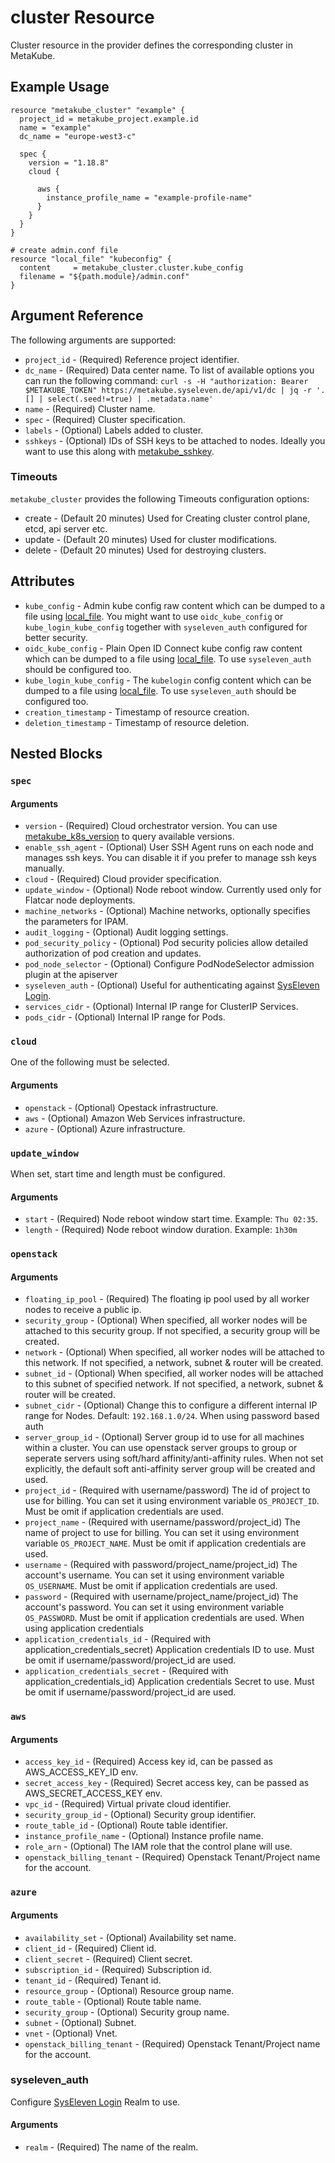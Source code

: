 # cluster Resource

Cluster resource in the provider defines the corresponding cluster in MetaKube.

## Example Usage

```hcl
resource "metakube_cluster" "example" {
  project_id = metakube_project.example.id
  name = "example"
  dc_name = "europe-west3-c"

  spec {
    version = "1.18.8"
    cloud {

      aws {
        instance_profile_name = "example-profile-name"
      }
    }
  }
}

# create admin.conf file
resource "local_file" "kubeconfig" {
  content     = metakube_cluster.cluster.kube_config
  filename = "${path.module}/admin.conf"
}
```

## Argument Reference

The following arguments are supported:

* `project_id` - (Required) Reference project identifier.
* `dc_name` - (Required) Data center name. To list of available options you can run the following command: `curl -s -H "authorization: Bearer $METAKUBE_TOKEN" https://metakube.syseleven.de/api/v1/dc | jq -r '.[] | select(.seed!=true) | .metadata.name'`
* `name` - (Required) Cluster name.
* `spec` - (Required) Cluster specification.
* `labels` - (Optional) Labels added to cluster.
* `sshkeys` - (Optional) IDs of SSH keys to be attached to nodes. Ideally you want to use this along with [metakube_sshkey](./sshkey.md).

### Timeouts

`metakube_cluster` provides the following Timeouts configuration options:
  * create - (Default 20 minutes) Used for Creating cluster control plane, etcd, api server etc.
  * update - (Default 20 minutes) Used for cluster modifications.
  * delete - (Default 20 minutes) Used for destroying clusters.

## Attributes

* `kube_config` - Admin kube config raw content which can be dumped to a file using [local_file](https://registry.terraform.io/providers/hashicorp/local/latest/docs/resources/file). You might want to use `oidc_kube_config` or `kube_login_kube_config` together with `syseleven_auth` configured for better security.
* `oidc_kube_config` - Plain Open ID Connect kube config raw content which can be dumped to a file using [local_file](https://registry.terraform.io/providers/hashicorp/local/latest/docs/resources/file). To use `syseleven_auth` should be configured too.
* `kube_login_kube_config` - The `kubelogin` config content which can be dumped to a file using [local_file](https://registry.terraform.io/providers/hashicorp/local/latest/docs/resources/file). To use `syseleven_auth` should be configured too.
* `creation_timestamp` - Timestamp of resource creation.
* `deletion_timestamp` - Timestamp of resource deletion.

## Nested Blocks

### `spec`

#### Arguments

* `version` - (Required) Cloud orchestrator version. You can use [metakube_k8s_version](../data-sources/k8s_version.md) to query available versions.
* `enable_ssh_agent` - (Optional) User SSH Agent runs on each node and manages ssh keys. You can disable it if you prefer to manage ssh keys manually.
* `cloud` - (Required) Cloud provider specification.
* `update_window` - (Optional) Node reboot window. Currently used only for Flatcar node deployments.
* `machine_networks` - (Optional) Machine networks, optionally specifies the parameters for IPAM.
* `audit_logging` - (Optional) Audit logging settings.
* `pod_security_policy` - (Optional) Pod security policies allow detailed authorization of pod creation and updates.
* `pod_node_selector` - (Optional) Configure PodNodeSelector admission plugin at the apiserver
* `syseleven_auth` - (Optional) Useful for authenticating against [SysEleven Login](https://docs.syseleven.de/metakube/en/tutorials/external-authentication).
* `services_cidr` - (Optional) Internal IP range for ClusterIP Services.
* `pods_cidr` - (Optional) Internal IP range for Pods.

### `cloud`

One of the following must be selected.

#### Arguments

* `openstack` - (Optional) Opestack infrastructure.
* `aws` - (Optional) Amazon Web Services infrastructure.
* `azure` - (Optional) Azure infrastructure.


### `update_window`

When set, start time and length must be configured.

#### Arguments
* `start` - (Required) Node reboot window start time. Example: `Thu 02:35`.
* `length` - (Required) Node reboot window duration. Example: `1h30m`

### `openstack`

#### Arguments
* `floating_ip_pool` - (Required) The floating ip pool used by all worker nodes to receive a public ip.
* `security_group` - (Optional) When specified, all worker nodes will be attached to this security group. If not specified, a security group will be created.
* `network` - (Optional) When specified, all worker nodes will be attached to this network. If not specified, a network, subnet & router will be created.
* `subnet_id` - (Optional) When specified, all worker nodes will be attached to this subnet of specified network. If not specified, a network, subnet & router will be created.
* `subnet_cidr` - (Optional) Change this to configure a different internal IP range for Nodes. Default: `192.168.1.0/24`.
When using password based auth
* `server_group_id` - (Optional) Server group id to use for all machines within a cluster. You can use openstack server groups to group or seperate servers using soft/hard affinity/anti-affinity rules. When not set explicitly, the default soft anti-affinity server group will be created and used. 
* `project_id` - (Required with username/password) The id of project to use for billing. You can set it using environment variable `OS_PROJECT_ID`. Must be omit if application credentials are used.
* `project_name` - (Required with username/password/project_id) The name of project to use for billing. You can set it using environment variable `OS_PROJECT_NAME`. Must be omit if application credentials are used.
* `username` - (Required with password/project_name/project_id) The account's username. You can set it using environment variable `OS_USERNAME`. Must be omit if application credentials are used.
* `password` - (Required with username/project_name/project_id) The account's password. You can set it using environment variable `OS_PASSWORD`. Must be omit if application credentials are used.
When using application credentials
* `application_credentials_id` - (Required with application_credentials_secret) Application credentials ID to use. Must be omit if username/password/project_id are used.
* `application_credentials_secret` - (Required with application_credentials_id) Application credentials Secret to use. Must be omit if username/password/project_id are used.

### `aws`

#### Arguments

* `access_key_id` - (Required) Access key id, can be passed as AWS_ACCESS_KEY_ID env.
* `secret_access_key` - (Required) Secret access key, can be passed as AWS_SECRET_ACCESS_KEY env.
* `vpc_id` - (Required) Virtual private cloud identifier.
* `security_group_id` - (Optional) Security group identifier.
* `route_table_id` - (Optional) Route table identifier.
* `instance_profile_name` - (Optional) Instance profile name.
* `role_arn` - (Optional) The IAM role that the control plane will use.
* `openstack_billing_tenant` - (Required) Openstack Tenant/Project name for the account.

### `azure`

#### Arguments
* `availability_set` - (Optional) Availability set name.
* `client_id` - (Required) Client id.
* `client_secret` - (Required) Client secret.
* `subscription_id` - (Required) Subscription id.
* `tenant_id` - (Required) Tenant id.
* `resource_group` - (Optional) Resource group name.
* `route_table` - (Optional) Route table name.
* `security_group` - (Optional) Security group name.
* `subnet` - (Optional) Subnet.
* `vnet` - (Optional) Vnet.
* `openstack_billing_tenant` - (Required) Openstack Tenant/Project name for the account.

### syseleven_auth

Configure [SysEleven Login](https://docs.syseleven.de/metakube/en/tutorials/external-authentication) Realm to use.

#### Arguments
* `realm` - (Required) The name of the realm.
